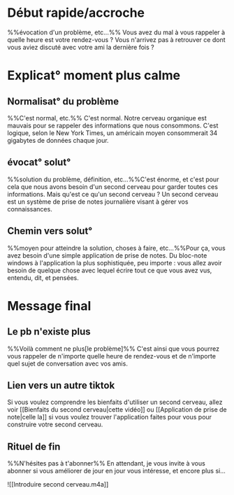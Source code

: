 # Début rapide/accroche
%%évocation d'un problème, etc...%% Vous avez du mal à vous rappeler à quelle heure est votre rendez-vous ? Vous n'arrivez pas à retrouver ce dont vous aviez discuté avec votre ami la dernière fois ?
# Explicat° moment plus calme
## Normalisat° du problème
%%C'est normal, etc.%% C'est normal. Notre cerveau organique est mauvais pour se rappeler des informations que nous consommons. C'est logique, selon le New York Times, un américain moyen consommerait 34 gigabytes de données chaque jour. 
## évocat° solut°
%%solution du problème, définition, etc...%%C'est énorme, et c'est pour cela que nous avons besoin d'un second cerveau pour garder toutes ces informations. Mais qu'est ce qu'un second cerveau ? Un second cerveau est un système de prise de notes journalière visant à gérer vos connaissances.
## Chemin vers solut°
%%moyen pour atteindre la solution, choses à faire, etc...%%Pour ça, vous avez besoin d'une simple application de prise de notes. Du bloc-note windows à l'application la plus sophistiquée, peu importe : vous allez avoir besoin de quelque chose avec lequel écrire tout ce que vous avez vus, entendu, dit, et pensées.
# Message final
## Le pb n'existe plus
%%Voilà comment ne plus[le problème]%% C'est ainsi que vous pourrez vous rappeler de n'importe quelle heure de rendez-vous et de n'importe quel sujet de conversation avec vos amis.
## Lien vers un autre tiktok
Si vous voulez comprendre les bienfaits d'utiliser un second cerveau, allez voir [[Bienfaits du second cerveau|cette vidéo]] ou [[Application de prise de note|celle la]] si vous voulez trouver l'application faites pour vous pour construire votre second cerveau. 
## Rituel de fin
%%N'hésites pas à t'abonner%% En attendant, je vous invite à vous abonner si vous améliorer de jour en jour vous intéresse, et encore plus si...

![[Introduire second cerveau.m4a]]